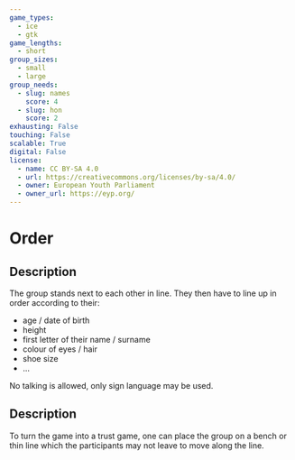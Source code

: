 ```yaml
---
game_types:
  - ice
  - gtk
game_lengths:
  - short
group_sizes:
  - small
  - large
group_needs:
  - slug: names
    score: 4
  - slug: hon
    score: 2
exhausting: False
touching: False
scalable: True
digital: False
license:
  - name: CC BY-SA 4.0
  - url: https://creativecommons.org/licenses/by-sa/4.0/
  - owner: European Youth Parliament
  - owner_url: https://eyp.org/
---
```

# Order

## Description
The group stands next to each other in line. They then have to line up in order according to their:

- age / date of birth
- height
- first letter of their name / surname
- colour of eyes / hair
- shoe size
- ...

No talking is allowed, only sign language may be used.

## Description
To turn the game into a trust game, one can place the group on a bench or thin line which the participants may not leave to move along the line.
